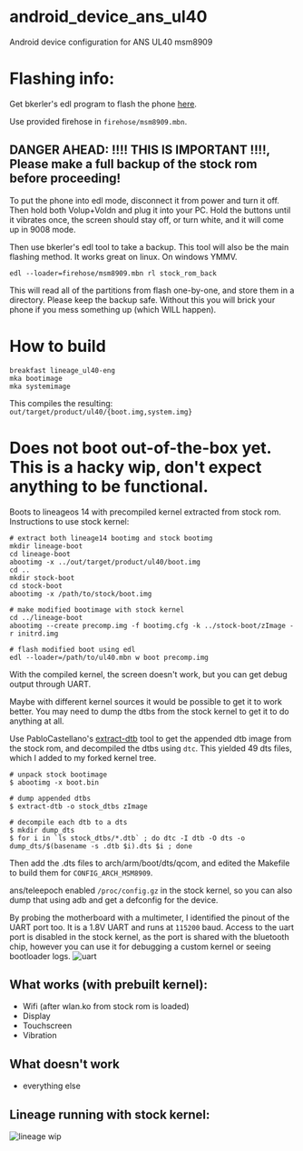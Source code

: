 # android_device_ans_ul40
Android device configuration for ANS UL40 msm8909 

# Flashing info:
Get bkerler's edl program to flash the phone [here](https://github.com/bkerler/edl).

Use provided firehose in `firehose/msm8909.mbn`.

## DANGER AHEAD: !!!! THIS IS IMPORTANT !!!!, Please make a full backup of the stock rom before proceeding!

To put the phone into edl mode, disconnect it from power and turn it off.  Then hold both Volup+Voldn and plug it into your PC.  Hold the buttons until it vibrates once, the screen should stay off, or turn white, and it will come up in 9008 mode.

Then use bkerler's edl tool to take a backup.  This tool will also be the main flashing method.  It works great on linux.  On windows YMMV.
```
edl --loader=firehose/msm8909.mbn rl stock_rom_back
```
This will read all of the partitions from flash one-by-one, and store them in a directory.  Please keep the backup safe.  Without this you will brick your phone if you mess something up (which WILL happen).

# How to build
```
breakfast lineage_ul40-eng
mka bootimage
mka systemimage
```
This compiles the resulting: `out/target/product/ul40/{boot.img,system.img}`

# Does not boot out-of-the-box yet.  This is a hacky wip, don't expect anything to be functional.
Boots to lineageos 14 with precompiled kernel extracted from stock rom.
Instructions to use stock kernel:
```
# extract both lineage14 bootimg and stock bootimg
mkdir lineage-boot
cd lineage-boot
abootimg -x ../out/target/product/ul40/boot.img
cd ..
mkdir stock-boot
cd stock-boot
abootimg -x /path/to/stock/boot.img

# make modified bootimage with stock kernel
cd ../lineage-boot
abootimg --create precomp.img -f bootimg.cfg -k ../stock-boot/zImage -r initrd.img

# flash modified boot using edl
edl --loader=/path/to/ul40.mbn w boot precomp.img
```

With the compiled kernel, the screen doesn't work, but you can get debug output through UART.

Maybe with different kernel sources it would be possible to get it to work better.  You may need to dump the dtbs from the stock kernel to get it to do anything at all.

Use PabloCastellano's [extract-dtb](https://github.com/PabloCastellano/extract-dtb) tool to get the appended dtb image from the stock rom, and decompiled the dtbs using `dtc`.  This yielded 49 dts files, which I added to my forked kernel tree.
```
# unpack stock bootimage
$ abootimg -x boot.bin

# dump appended dtbs
$ extract-dtb -o stock_dtbs zImage

# decompile each dtb to a dts
$ mkdir dump_dts
$ for i in `ls stock_dtbs/*.dtb` ; do dtc -I dtb -O dts -o dump_dts/$(basename -s .dtb $i).dts $i ; done
```
Then add the .dts files to arch/arm/boot/dts/qcom, and edited the Makefile to build them for `CONFIG_ARCH_MSM8909`.

ans/teleepoch enabled `/proc/config.gz` in the stock kernel, so you can also dump that using adb and get a defconfig for the device.

By probing the motherboard with a multimeter, I identified the pinout of the UART port too.  It is a 1.8V UART and runs at `115200` baud. Access to the uart port is disabled in the stock kernel, as the port is shared with the bluetooth chip, however you can use it for debugging a custom kernel or seeing bootloader logs. ![uart](images/uart.jpg)

## What works (with prebuilt kernel):
 * Wifi (after wlan.ko from stock rom is loaded)
 * Display
 * Touchscreen
 * Vibration

## What doesn't work
 * everything else

## Lineage running with stock kernel:
![lineage wip](images/lineage.jpg)
